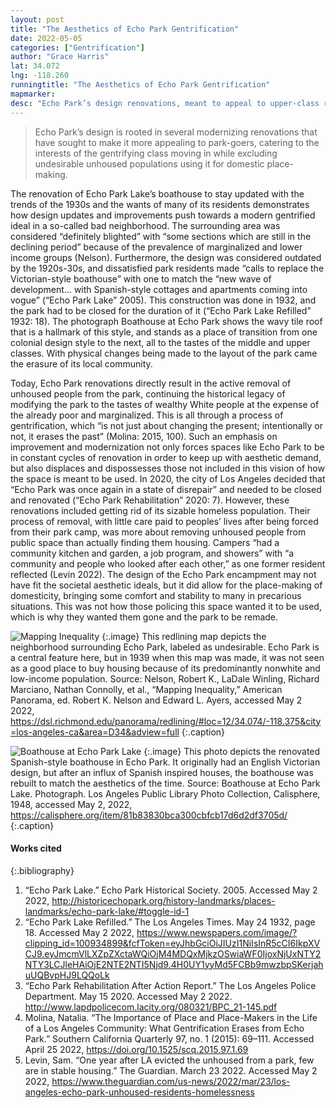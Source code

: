 ```yaml
---
layout: post
title: "The Aesthetics of Echo Park Gentrification"
date: 2022-05-05
categories: ["Gentrification"]
author: "Grace Harris"
lat: 34.072
lng: -118.260
runningtitle: "The Aesthetics of Echo Park Gentrification"
mapmarker: 
desc: "Echo Park’s design renovations, meant to appeal to upper-class residents, invite further gentrification and result in the removal of unhoused people"
---
```

> Echo Park’s design is rooted in several modernizing renovations that have sought to make it more appealing to park-goers, catering to the interests of the gentrifying class moving in while excluding undesirable unhoused populations using it for domestic place-making.
> 
The renovation of Echo Park Lake’s boathouse to stay updated with the trends of the 1930s and the wants of many of its residents demonstrates how design updates and improvements push towards a modern gentrified ideal in a so-called bad neighborhood. The surrounding area was considered “definitely blighted” with “some sections which are still in the declining period” because of the prevalence of marginalized and lower income groups (Nelson). Furthermore, the design was considered outdated by the 1920s-30s, and dissatisfied park residents made “calls to replace the Victorian-style boathouse” with one to match the “new wave of development… with Spanish-style cottages and apartments coming into vogue” (“Echo Park Lake” 2005). This construction was done in 1932, and the park had to be closed for the duration of it (“Echo Park Lake Refilled” 1932: 18). The photograph Boathouse at Echo Park shows the wavy tile roof that is a hallmark of this style, and stands as a place of transition from one colonial design style to the next, all to the tastes of the middle and upper classes. With physical changes being made to the layout of the park came the erasure of its local community.
>
Today, Echo Park renovations directly result in the active removal of unhoused people from the park, continuing the historical legacy of modifying the park to the tastes of wealthy White people at the expense of the already poor and marginalized. This is all through a process of gentrification, which “is not just about changing the present; intentionally or not, it erases the past” (Molina: 2015, 100). Such an emphasis on improvement and modernization not only forces spaces like Echo Park to be in constant cycles of renovation in order to keep up with aesthetic demand, but also displaces and dispossesses those not included in this vision of how the space is meant to be used. In 2020, the city of Los Angeles decided that “Echo Park was once again in a state of disrepair” and needed to be closed and renovated (“Echo Park Rehabilitation” 2020: 7). However, these renovations included getting rid of its sizable homeless population. Their process of removal, with little care paid to peoples’ lives after being forced from their park camp, was more about removing unhoused people from public space than actually finding them housing. Campers “had a community kitchen and garden, a job program, and showers” with “a community and people who looked after each other,” as one former resident reflected (Levin 2022). The design of the Echo Park encampment may not have fit the societal aesthetic ideals, but it did allow for the place-making of domesticity, bringing some comfort and stability to many in precarious situations. This was not how those policing this space wanted it to be used, which is why they wanted them gone and the park to be remade.

![Mapping Inequality](images/echopark_phase1_image1.jpg)
   {:.image} 
This redlining map depicts the neighborhood surrounding Echo Park, labeled as undesirable. Echo Park is a central feature here, but in 1939 when this map was made, it was not seen as a good place to buy housing because of its predominantly nonwhite and low-income population.
Source: Nelson, Robert K., LaDale Winling, Richard Marciano, Nathan Connolly, et al., “Mapping Inequality,” American Panorama, ed. Robert K. Nelson and Edward L. Ayers, accessed May 2 2022, https://dsl.richmond.edu/panorama/redlining/#loc=12/34.074/-118.375&city=los-angeles-ca&area=D34&adview=full 
   {:.caption} 

![Boathouse at Echo Park Lake](images/echopark_phase1_image2.jpg)
   {:.image} 
This photo depicts the renovated Spanish-style boathouse in Echo Park. It originally had an English Victorian design, but after an influx of Spanish inspired houses, the boathouse was rebuilt to match the aesthetics of the time.
Source: Boathouse at Echo Park Lake. Photograph. Los Angeles Public Library Photo Collection, Calisphere, 1948, accessed May 2, 2022, https://calisphere.org/item/81b83830bca300cbfcb17d6d2df3705d/
   {:.caption} 


#### Works cited
{:.bibliography}
1. “Echo Park Lake.” Echo Park Historical Society. 2005. Accessed May 2 2022, http://historicechopark.org/history-landmarks/places-landmarks/echo-park-lake/#toggle-id-1
2. “Echo Park Lake Refilled.” The Los Angeles Times. May 24 1932, page 18. Accessed May 2 2022, https://www.newspapers.com/image/?clipping_id=100934899&fcfToken=eyJhbGciOiJIUzI1NiIsInR5cCI6IkpXVCJ9.eyJmcmVlLXZpZXctaWQiOjM4MDQxMjkzOSwiaWF0IjoxNjUxNTY2NTY3LCJleHAiOjE2NTE2NTI5Njd9.4H0UY1yyMd5FCBb9mwzbpSKerjahuUQBvpHJ9LQQoLk
3. “Echo Park Rehabilitation After Action Report.” The Los Angeles Police Department. May 15 2020. Accessed May 2 2022. http://www.lapdpolicecom.lacity.org/080321/BPC_21-145.pdf
4. Molina, Natalia. “The Importance of Place and Place-Makers in the Life of a Los Angeles Community: What Gentrification Erases from Echo Park.” Southern California Quarterly 97, no. 1 (2015): 69–111. Accessed April 25 2022, https://doi.org/10.1525/scq.2015.97.1.69
5. Levin, Sam. “One year after LA evicted the unhoused from a park, few are in stable housing.” The Guardian. March 23 2022. Accessed May 2 2022, https://www.theguardian.com/us-news/2022/mar/23/los-angeles-echo-park-unhoused-residents-homelessness

